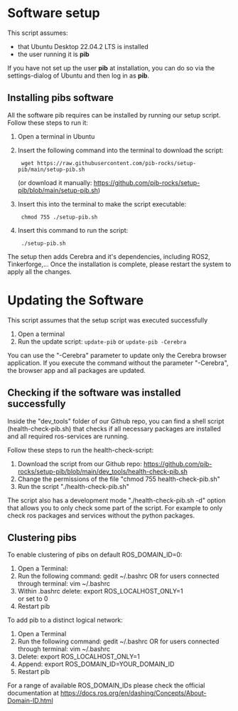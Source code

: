 # Software setup

This script assumes: 
- that Ubuntu Desktop 22.04.2 LTS is installed
- the user running it is **pib**

If you have not set up the user **pib** at installation, you can do so via the settings-dialog of Ubuntu and then log in as **pib**.

## Installing pibs software

All the software pib requires can be installed by running our setup script.
Follow these steps to run it: 

1. Open a terminal in Ubuntu

2. Insert the following command into the terminal to download the script:

        wget https://raw.githubusercontent.com/pib-rocks/setup-pib/main/setup-pib.sh

	(or download it manually: https://github.com/pib-rocks/setup-pib/blob/main/setup-pib.sh)

3. Insert this into the terminal to make the script executable:
   
        chmod 755 ./setup-pib.sh

4. Insert this command to run the script:

        ./setup-pib.sh

The setup then adds Cerebra and it's dependencies, including ROS2, Tinkerforge,...
Once the installation is complete, please restart the system to apply all the changes.

# Updating the Software
This script assumes that the setup script was executed successfully

1. Open a terminal
2. Run the update script: `update-pib`  or  `update-pib -Cerebra`
   
You can use the "-Cerebra" parameter to update only the Cerebra browser application.
If you execute the command without the parameter "-Cerebra", the browser app and all packages are updated.

## Checking if the software was installed successfully

Inside the "dev_tools" folder of our Github repo, you can find a shell script (health-check-pib.sh) that checks if 
all necessary packages are installed and all required ros-services are running.

Follow these steps to run the health-check-script:
1. Download the script from our Github repo: https://github.com/pib-rocks/setup-pib/blob/main/dev_tools/health-check-pib.sh 
2. Change the permissions of the file "chmod 755 health-check-pib.sh"
3. Run the script "./health-check-pib.sh"

The script also has a development mode "./health-check-pib.sh -d" option that allows you to only check some part of the script.
For example to only check ros packages and services without the python packages.

## Clustering pibs

To enable clustering of pibs on default ROS_DOMAIN_ID=0:

1. Open a Terminal:
2. Run the following command:
		gedit ~/.bashrc 
	OR for users connected through terminal:
		vim ~/.bashrc 
3. Within .bashrc delete:
		export ROS_LOCALHOST_ONLY=1 	
	or 
		set to 0
4. Restart pib

To add pib to a distinct logical network:

1. Open a Terminal 
2. Run the following command:
		gedit ~/.bashrc 
	OR for users connected through terminal:
		vim ~/.bashrc
3. Delete:
		export ROS_LOCALHOST_ONLY=1
4. Append:
		export ROS_DOMAIN_ID=YOUR_DOMAIN_ID
5. Restart pib

For a range of available ROS_DOMAIN_IDs please check the official documentation at
	https://docs.ros.org/en/dashing/Concepts/About-Domain-ID.html